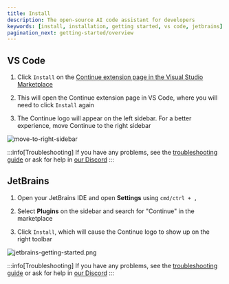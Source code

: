 ```yaml
---
title: Install
description: The open-source AI code assistant for developers
keywords: [install, installation, getting started, vs code, jetbrains]
pagination_next: getting-started/overview
---
```


## VS Code

1. Click `Install` on the [Continue extension page in the Visual Studio Marketplace](https://marketplace.visualstudio.com/items?itemName=Continue.continue)

2. This will open the Continue extension page in VS Code, where you will need to click `Install` again

3. The Continue logo will appear on the left sidebar. For a better experience, move Continue to the right sidebar

![move-to-right-sidebar](/img/move-to-right-sidebar.gif)

:::info[Troubleshooting]
If you have any problems, see the [troubleshooting guide](troubleshooting.md) or ask for help in [our Discord](https://discord.gg/NWtdYexhMs)
:::

## JetBrains

1. Open your JetBrains IDE and open **Settings** using `cmd/ctrl + ,`

2. Select **Plugins** on the sidebar and search for "Continue" in the marketplace

3. Click `Install`, which will cause the Continue logo to show up on the right toolbar

![jetbrains-getting-started.png](/img/jetbrains-getting-started.png)

:::info[Troubleshooting]
If you have any problems, see the [troubleshooting guide](troubleshooting.md) or ask for help in [our Discord](https://discord.com/invite/EfJEfdFnDQ)
:::
